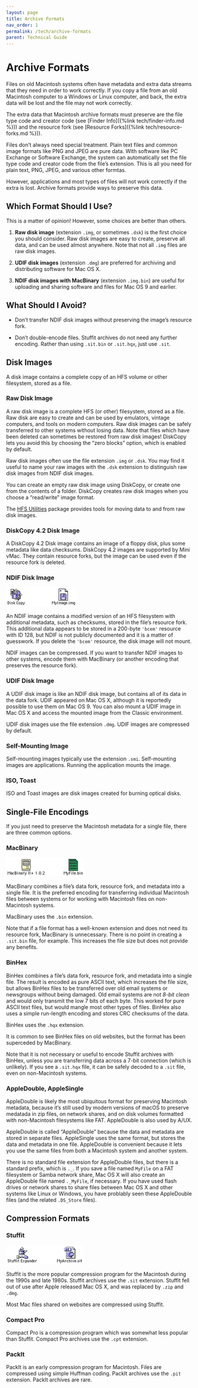 ```yaml
---
layout: page
title: Archive Formats
nav_order: 1
permalink: /tech/archive-formats
parent: Technical Guide
---
```


# Archive Formats

Files on old Macintosh systems often have metadata and extra data streams that they need in order to work correctly. If you copy a file from an old Macintosh computer to a Windows or Linux computer, and back, the extra data will be lost and the file may not work correctly.

The extra data that Macintosh archive formats must preserve are the file type code and creator code (see [Finder Info]({%link tech/finder-info.md %})) and the resource fork (see [Resource Forks]({%link tech/resource-forks.md %})).

Files don’t always need special treatment. Plain text files and common image formats like PNG and JPEG are pure data. With software like PC Exchange or Software Exchange, the system can automatically set the file type code and creator code from the file’s extension. This is all you need for plain text, PNG, JPEG, and various other formtas.

However, applications and most types of files will not work correctly if the extra is lost. Archive formats provide ways to preserve this data.

## Which Format Should I Use?

This is a matter of opinion! However, some choices are better than others.

1. **Raw disk image** (extension `.img`, or sometimes `.dsk`) is the first choice you should consider. Raw disk images are easy to create, preserve all data, and can be used almost anywhere. Note that not all `.img` files are raw disk images.

1. **UDIF disk images** (extension `.dmg`) are preferred for archiving and distributing software for Mac OS X.

1. **NDIF disk images with MacBinary** (extension `.img.bin`) are useful for uploading and sharing software and files for Mac OS 9 and earlier.

## What Should I Avoid?

- Don’t transfer NDIF disk images without preserving the image’s resource fork.

- Don’t double-encode files. Stuffit archives do not need any further encoding. Rather than using `.sit.bin` or `.sit.hqx`, just use `.sit`.

## Disk Images

A disk image contains a complete copy of an HFS volume or other filesystem, stored as a file.

### Raw Disk Image

A raw disk image is a complete HFS (or other) filesystem, stored as a file. Raw disk are easy to create and can be used by emulators, vintage computers, and tools on modern computers. Raw disk images can be safely transferred to other systems without losing data. Note that files which have been deleted can sometimes be restored from raw disk images! DiskCopy lets you avoid this by choosing the “zero blocks” option, which is enabled by default.

Raw disk images often use the file extension `.img` or `.dsk`. You may find it useful to name your raw images with the `.dsk` extension to distinguish raw disk images from NDIF disk images.

You can create an empty raw disk image using DiskCopy, or create one from the contents of a folder. DiskCopy creates raw disk images when you choose a “read/write” image format.

The [HFS Utilities][hfsutils] package provides tools for moving data to and from raw disk images.

[hfsutils]: https://www.mars.org/home/rob/proj/hfs/

### DiskCopy 4.2 Disk Image

A DiskCopy 4.2 Disk image contains an image of a floppy disk, plus some metadata like data checksums. DiskCopy 4.2 images are supported by Mini vMac. They contain resource forks, but the image can be used even if the resource fork is deleted.

### NDIF Disk Image

![DiskCopy and a DiskCopy image](diskcopy.png)

An NDIF image contains a modified version of an HFS filesystem with additional metadata, such as checksums, stored in the file’s resource fork. This additional data appears to be stored in a 200-byte `'bcem'` resource with ID 128, but NDIF is not publicly documented and it is a matter of guesswork. If you delete the `'bcem'` resource, the disk image will not mount.

NDIF images can be compressed. If you want to transfer NDIF images to other systems, encode them with MacBinary (or another encoding that preserves the resource fork).

### UDIF Disk Image

A UDIF disk image is like an NDIF disk image, but contains all of its data in the data fork. UDIF appeared on Mac OS X, although it is reportedly possible to use them on Mac OS 9. You can also mount a UDIF image in Mac OS X and access the mounted image from the Classic environment.

UDIF disk images use the file extension `.dmg`. UDIF images are compressed by default.

### Self-Mounting Image

Self-mounting images typically use the extension `.smi`. Self-mounting images are applications. Running the application mounts the image.

### ISO, Toast

ISO and Toast images are disk images created for burning optical disks.

## Single-File Encodings

If you just need to preserve the Macintosh metadata for a single file, there are three common options.

### MacBinary

![MacBinary and a MacBinary encoded file](macbinary.png)

MacBinary combines a file’s data fork, resource fork, and metadata into a single file. It is the preferred encoding for transferring individual Macintosh files between systems or for working with Macintosh files on non-Macintosh systems.

MacBinary uses the `.bin` extension.

Note that if a file format has a well-known extension and does not need its resource fork, MacBinary is unnecessary. There is no point in creating a `.sit.bin` file, for example. This increases the file size but does not provide any benefits.

### BinHex

BinHex combines a file’s data fork, resource fork, and metadata into a single file. The result is encoded as pure ASCII text, which increases the file size, but allows BinHex files to be transferred over old email systems or newsgroups without being damaged. Old email systems are not _8-bit clean_ and would only transmit the low 7 bits of each byte. This worked for pure ASCII text files, but would mangle most other types of files. BinHex also uses a simple run-length encoding and stores CRC checksums of the data.

BinHex uses the `.hqx` extension.

It is common to see BinHex files on old websites, but the format has been superceded by MacBinary.

Note that it is not necessary or useful to encode Stuffit archives with BinHex, unless you are transferring data across a 7-bit connection (which is unlikely). If you see a `.sit.hqx` file, it can be safely decoded to a `.sit` file, even on non-Macintosh systems.

### AppleDouble, AppleSingle

AppleDouble is likely the most ubiquitous format for preserving Macintosh metadata, because it’s still used by modern versions of macOS to preserve medatada in zip files, on network shares, and on disk volumes formatted with non-Macintosh filesystems like FAT. AppleDouble is also used by A/UX.

AppleDouble is called “AppleDouble” because the data and metadata are stored in separate files. AppleSingle uses the same format, but stores the data and metadata in one file. AppleDouble is convenient because it lets you use the same files from both a Macintosh system and another system.

There is no standard file extension for AppleDouble files, but there is a standard prefix, which is `._`. If you save a file named `MyFile` on a FAT filesystem or Samba network share, Mac OS X will also create an AppleDouble file named `._MyFile`, if necessary. If you have used flash drives or network shares to share files between Mac OS X and other systems like Linux or Windows, you have problably seen these AppleDouble files (and the related `.DS_Store` files).

## Compression Formats

### Stuffit

![Stuffit Expander and a Stuffit archive](stuffit.png)

Stuffit is the more popular compression program for the Macintosh during the 1990s and late 1980s. Stuffit archives use the `.sit` extension. Stuffit fell out of use after Apple released Mac OS X, and was replaced by `.zip` and `.dmg`.

Most Mac files shared on websites are compressed using Stuffit.

### Compact Pro

Compact Pro is a compression program which was somewhat less popular than Stuffit. Compact Pro archives use the `.cpt` extension.

### PackIt

PackIt is an early compression program for Macintosh. Files are compressed using simple Huffman coding. PackIt archives use the `.pit` extension. PackIt archives are rare.
